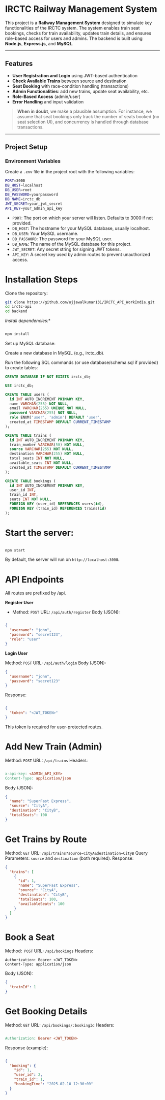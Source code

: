 # IRCTC Railway Management System



This project is a **Railway Management System** designed to simulate key functionalities of the IRCTC system. The system enables train seat bookings, checks for train availability, updates train details, and ensures role-based access for users and admins. The backend is built using **Node.js**, **Express.js**, and **MySQL**.

---

## Features

- **User Registration and Login** using JWT-based authentication
- **Check Available Trains** between source and destination
- **Seat Booking** with race-condition handling (transactions)
- **Admin Functionalities**: add new trains, update seat availability, etc.
- **Role-Based Access** (admin/user)
- **Error Handling** and input validation

> **When in doubt**, we make a plausible assumption. For instance, we assume that seat bookings only track the number of seats booked (no seat selection UI), and concurrency is handled through database transactions.

---

## Project Setup

### Environment Variables

Create a `.env` file in the project root with the following variables:

```bash
PORT=3000
DB_HOST=localhost
DB_USER=root
DB_PASSWORD=yourpassword
DB_NAME=irctc_db
JWT_SECRET=your_jwt_secret
API_KEY=your_admin_api_key
```

* `PORT`: The port on which your server will listen. Defaults to 3000 if not provided.
* `DB_HOST`: The hostname for your MySQL database, usually localhost.
* `DB_USER`: Your MySQL username.
* `DB_PASSWORD`: The password for your MySQL user.
* `DB_NAME`: The name of the MySQL database for this project.
* `JWT_SECRET`: Any secret string for signing JWT tokens.
* `API_KEY`: A secret key used by admin routes to prevent unauthorized access.

# Installation Steps
Clone the repository:

```bash
git clone https://github.com/ujjawalkumar131/IRCTC_API_WorkIndia.git
cd irctc-api
cd backend
```
*Install dependencies:**

```bash

npm install
```

Set up MySQL database:

Create a new database in MySQL (e.g., irctc_db).

Run the following SQL commands (or use database/schema.sql if provided) to create tables:


```sql
CREATE DATABASE IF NOT EXISTS irctc_db;

USE irctc_db;

CREATE TABLE users (
  id INT AUTO_INCREMENT PRIMARY KEY,
  name VARCHAR(255) NOT NULL,
  email VARCHAR(255) UNIQUE NOT NULL,
  password VARCHAR(255) NOT NULL,
  role ENUM('user', 'admin') DEFAULT 'user',
  created_at TIMESTAMP DEFAULT CURRENT_TIMESTAMP
);

CREATE TABLE trains (
  id INT AUTO_INCREMENT PRIMARY KEY,
  train_number VARCHAR(50) NOT NULL,
  source VARCHAR(255) NOT NULL,
  destination VARCHAR(255) NOT NULL,
  total_seats INT NOT NULL,
  available_seats INT NOT NULL,
  created_at TIMESTAMP DEFAULT CURRENT_TIMESTAMP
);

CREATE TABLE bookings (
  id INT AUTO_INCREMENT PRIMARY KEY,
  user_id INT,
  train_id INT,
  seats INT NOT NULL,
  FOREIGN KEY (user_id) REFERENCES users(id),
  FOREIGN KEY (train_id) REFERENCES trains(id)
);
```
# Start the server:

```bash

npm start
```
By default, the server will run on `http://localhost:3000`.

# API Endpoints
All routes are prefixed by /api.

**Register User**

* Method: `POST`
URL: `/api/auth/register`
Body (JSON):
```json

{
  "username": "john",
  "password": "secret123",
  "role": "user"
}
```
**Login User**

Method: `POST`
URL: `/api/auth/login`
Body (JSON):
```json
{
  "username": "john",
  "password": "secret123"
}
```
Response:
```json

{
  "token": "<JWT_TOKEN>"
}
```
This token is required for user-protected routes.
# Add New Train (Admin)

Method: `POST`
URL: `/api/trains`
Headers:
```makefile

x-api-key: <ADMIN_API_KEY>
Content-Type: application/json
```
Body (JSON):
```json
{
  "name": "SuperFast Express",
  "source": "CityA",
  "destination": "CityB",
  "totalSeats": 100
}
```
# Get Trains by Route

Method: `GET`
URL: `/api/trains?source=CityA&destination=CityB`
Query Parameters: `source` and `destination` (both required).
Response:
```json
{
  "trains": [
    {
      "id": 1,
      "name": "SuperFast Express",
      "source": "CityA",
      "destination": "CityB",
      "totalSeats": 100,
      "availableSeats": 100
    }
  ]
}
```
# Book a Seat

Method:` POST`
URL: `/api/bookings`
Headers:
```pgsql
Authorization: Bearer <JWT_TOKEN>
Content-Type: application/json
```
Body (JSON):
```json
{
  "trainId": 1
}
```
# Get Booking Details

Method: `GET`
URL: `/api/bookings/:bookingId`
Headers:
```makefile

Authorization: Bearer <JWT_TOKEN>
```
Response (example):
```json

{
  "booking": {
    "id": 1,
    "user_id": 2,
    "train_id": 1,
    "bookingTime": "2025-02-10 12:30:00"
  }
}
```
